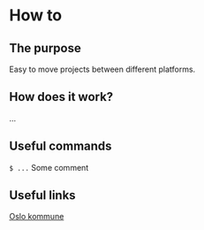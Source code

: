 # How to <something>

## The purpose
Easy to move projects between different platforms.

## How does it work?
...

## Useful commands
`$ ...` Some comment<br/>

## Useful links
[Oslo kommune](https://www.oslo.kommune.no/)

